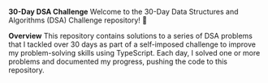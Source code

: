 **30-Day DSA Challenge**
Welcome to the 30-Day Data Structures and Algorithms (DSA) Challenge repository! 🎉

**Overview**
This repository contains solutions to a series of DSA problems that I tackled over 30 days as part of a self-imposed challenge to improve my problem-solving skills using TypeScript. Each day, I solved one or more problems and documented my progress, pushing the code to this repository.
